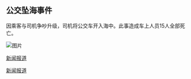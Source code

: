 ## 公交坠海事件

因乘客与司机争吵升级，司机将公交车开入海中。此事造成车上人员15人全部死亡。

![图片](http://cms-bucket.nosdn.127.net/catchpic/e/e5/e515fb5e953ee12379b0d5589f34cc1b.png)

[新闻报道](http://www.xinhuanet.com/politics/2018-10/30/c_1123636866.htm)

[新闻报道](https://www.thepaper.cn/newsDetail_forward_2591919)